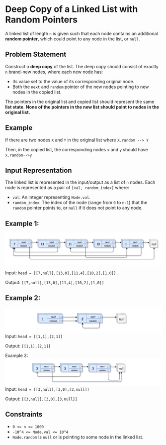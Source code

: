 # Deep Copy of a Linked List with Random Pointers

A linked list of length `n` is given such that each node contains an additional **random pointer**, which could point to any node in the list, or `null`.

## **Problem Statement**
Construct a **deep copy** of the list. The deep copy should consist of exactly `n` brand-new nodes, where each new node has:
- Its value set to the value of its corresponding original node.
- Both the `next` and `random` pointer of the new nodes pointing to new nodes in the copied list.

The pointers in the original list and copied list should represent the same **list state**. **None of the pointers in the new list should point to nodes in the original list.**

## **Example**
If there are two nodes `X` and `Y` in the original list where
``X.random --> Y``

Then, in the copied list, the corresponding nodes `x` and `y` should have ``x.random-->y``


## **Input Representation**
The linked list is represented in the input/output as a list of `n` nodes. Each node is represented as a pair of ``[val, random_index]`` where:

- `val`: An integer representing `Node.val`.
- `random_index`: The index of the node (range from `0` to `n-1`) that the `random` pointer points to, or `null` if it does not point to any node.


## Example 1:

![alt text](image.png)

Input: ``head = [[7,null],[13,0],[11,4],[10,2],[1,0]]``

Output: ``[[7,null],[13,0],[11,4],[10,2],[1,0]]``

## Example 2:
![alt text](image-1.png)
Input: ``head = [[1,1],[2,1]]``

Output: ``[[1,1],[2,1]]``

Example 3:
![alt text](image-2.png)
Input: ``head = [[3,null],[3,0],[3,null]]``

Output: ``[[3,null],[3,0],[3,null]]``

## **Constraints**

- ``0 <= n <= 1000``
- ``-10^4 <= Node.val <= 10^4``
- ``Node.random`` is ``null`` or is pointing to some node in the linked list.